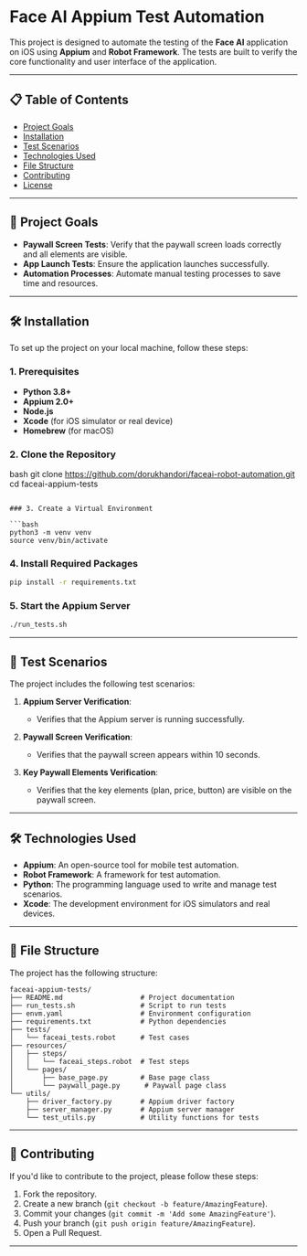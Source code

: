# Face AI Appium Test Automation

This project is designed to automate the testing of the **Face AI** application on iOS using **Appium** and **Robot Framework**. The tests are built to verify the core functionality and user interface of the application.

---

## 📋 Table of Contents

- [Project Goals](#-project-goals)
- [Installation](#-installation)
- [Test Scenarios](#-test-scenarios)
- [Technologies Used](#-technologies-used)
- [File Structure](#-file-structure)
- [Contributing](#-contributing)
- [License](#-license)

---

## 🎯 Project Goals

- **Paywall Screen Tests**: Verify that the paywall screen loads correctly and all elements are visible.
- **App Launch Tests**: Ensure the application launches successfully.
- **Automation Processes**: Automate manual testing processes to save time and resources.

---

## 🛠 Installation

To set up the project on your local machine, follow these steps:

### 1. Prerequisites

- **Python 3.8+**
- **Appium 2.0+**
- **Node.js**
- **Xcode** (for iOS simulator or real device)
- **Homebrew** (for macOS)

### 2. Clone the Repository
bash
git clone https://github.com/dorukhandori/faceai-robot-automation.git
cd faceai-appium-tests
```

### 3. Create a Virtual Environment

```bash
python3 -m venv venv
source venv/bin/activate
```

### 4. Install Required Packages

```bash
pip install -r requirements.txt
```

### 5. Start the Appium Server

```bash
./run_tests.sh
```

---

## 🧪 Test Scenarios

The project includes the following test scenarios:

1. **Appium Server Verification**:
   - Verifies that the Appium server is running successfully.

2. **Paywall Screen Verification**:
   - Verifies that the paywall screen appears within 10 seconds.

3. **Key Paywall Elements Verification**:
   - Verifies that the key elements (plan, price, button) are visible on the paywall screen.

---

## 🛠 Technologies Used

- **Appium**: An open-source tool for mobile test automation.
- **Robot Framework**: A framework for test automation.
- **Python**: The programming language used to write and manage test scenarios.
- **Xcode**: The development environment for iOS simulators and real devices.

---

## 📂 File Structure

The project has the following structure:

```
faceai-appium-tests/
├── README.md                   # Project documentation
├── run_tests.sh                # Script to run tests
├── envm.yaml                   # Environment configuration
├── requirements.txt            # Python dependencies
├── tests/
│   └── faceai_tests.robot      # Test cases
├── resources/
│   ├── steps/
│   │   └── faceai_steps.robot  # Test steps
│   └── pages/
│       ├── base_page.py        # Base page class
│       └── paywall_page.py      # Paywall page class
└── utils/
    ├── driver_factory.py       # Appium driver factory
    ├── server_manager.py       # Appium server manager
    └── test_utils.py           # Utility functions for tests
```

---

## 🤝 Contributing

If you'd like to contribute to the project, please follow these steps:

1. Fork the repository.
2. Create a new branch (`git checkout -b feature/AmazingFeature`).
3. Commit your changes (`git commit -m 'Add some AmazingFeature'`).
4. Push your branch (`git push origin feature/AmazingFeature`).
5. Open a Pull Request.

---
